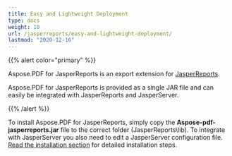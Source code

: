 ```yaml
---
title: Easy and Lightweight Deployment
type: docs
weight: 10
url: /jasperreports/easy-and-lightweight-deployment/
lastmod: "2020-12-16"
---
```


{{% alert color="primary" %}}

Aspose.PDF for JasperReports is an export extension for [JasperReports](http://www.jaspersoft.com/jasperreports).

Aspose.PDF for JasperReports is provided as a single JAR file and can easily be integrated with JasperReports and JasperServer.

{{% /alert %}}

To install Aspose.PDF for JasperReports, simply copy the **Aspose-pdf-jasperreports.jar** file to the correct folder (JasperReports\lib). To integrate with JasperServer you also need to edit a JasperServer configuration file. [Read the installation section](/pdf/jasperreports/installation/) for detailed installation steps.
